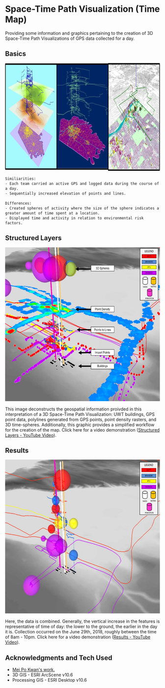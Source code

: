 # Space-Time Path Visualization (Time Map)
Providing some information and graphics pertaining to the creation of 3D Space-Time Path Visualizations of GPS data collected for a day. 

## Basics
<img src= "images/3D_MeiPoKwan.jpg" height = "350">

```
Similiarities:
- Each team carried an active GPS and logged data during the course of a day.
- Sequentially increased elevation of points and lines.

Differences:
- Created spheres of activity where the size of the sphere indicates a greater amount of time spent at a location. 
- Displayed time and activity in relation to environmental risk factors.
```


## Structured Layers
<img src= "images/3D_LayerStructure.jpg" width = "800" height = "500">

This image deconstructs the geospatial information proivded in this interpretation of a 3D Space-Time Path Visualization: UWT buildings, GPS point data, polylines generated from GPS points, point density rasters, and 3D time-spheres. Additionally, this graphic provides a simplified workflow for the creation of the map. Click here for a video demonstration (<a href="https://youtu.be/F-1FVWIzzqo">Structured Layers - YouTube Video</a>).

## Results
<img src= "images/3d_Results.jpg" width = "800" height = "500">


Here, the data is combined. Generally, the vertical increase in the features is representative of time of day: the lower to the ground, the earlier in the day it is. Collection occurred on the June 29th, 2018, roughly between the time of 8am - 10pm. Click here for a video demonstration (<a href="https://youtu.be/BXLYv3krnqs" target="_blank">Results - YouTube Video</a>).

## Acknowledgments and Tech Used

* <a href="http://meipokwan.org/Gallery/STPaths.htm"> Mei Po Kwan's work. </a>
* 3D GIS - ESRI ArcScene v10.6
* Processing GIS - ESRI Desktop v10.6
